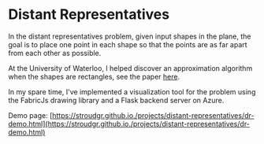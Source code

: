 # Distant Representatives

In the distant representatives problem, given input shapes in the plane, the goal is to place one point in each shape so that the points are as far apart from each other as possible. 


At the University of Waterloo, I helped discover an approximation algorithm when the shapes are rectangles, see the paper [here](https://drops.dagstuhl.de/opus/volltexte/2021/14598/). 

In my spare time, I've implemented a visualization tool for the problem using the FabricJs drawing library and a Flask backend server on Azure. 


Demo page: [https://stroudgr.github.io./projects/distant-representatives/dr-demo.html](https://stroudgr.github.io./projects/distant-representatives/dr-demo.html)
